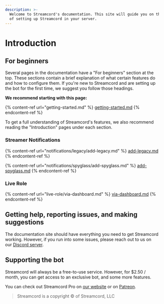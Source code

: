 ```yaml
---
description: >-
  Welcome to Streamcord's documentation. This site will guide you on the process
  of setting up Streamcord in your server.
---
```


# Introduction

## For beginners

Several pages in the documentation have a "For beginners" section at the top. These sections contain a brief explanation of what certain features do and how to configure them. If you're new to Streamcord and are setting up the bot for the first time, we suggest you follow those headings.

**We recommend starting with this page:**

{% content-ref url="getting-started.md" %}
[getting-started.md](getting-started.md)
{% endcontent-ref %}

To get a full understanding of Streamcord's features, we also recommend reading the "Introduction" pages under each section.

### Streamer Notifications

{% content-ref url="notifications/legacy/add-legacy.md" %}
[add-legacy.md](notifications/legacy/add-legacy.md)
{% endcontent-ref %}

{% content-ref url="notifications/spyglass/add-spyglass.md" %}
[add-spyglass.md](notifications/spyglass/add-spyglass.md)
{% endcontent-ref %}

### Live Role

{% content-ref url="live-role/via-dashboard.md" %}
[via-dashboard.md](live-role/via-dashboard.md)
{% endcontent-ref %}

## Getting help, reporting issues, and making suggestions

The documentation site should have everything you need to get Streamcord working. However, if you run into some issues, please reach out to us on our [Discord server](https://discord.gg/streamcord).

## Supporting the bot

Streamcord will always be a free-to-use service. However, for $2.50 / month, you can get access to an exclusive bot, and some more features.

You can check out Streamcord Pro on [our website](https://streamcord.io/twitch/pro) or on [Patreon](https://patreon.com/devakira).



> Streamcord is a copyright © of Streamcord, LLC


